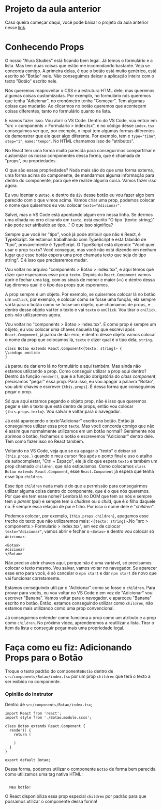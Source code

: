 # Projeto da aula anterior

Caso queira começar daqui, você pode baixar o projeto da aula anterior nesse [link](https://github.com/alura-cursos/alura-studies/tree/Aula3).

# Conhecendo Props

O nosso "Alura Studies" está ficando bem legal. Já temos o formulário e a lista. Mas tem duas coisas que estão me incomodando bastante. Veja se concorda comigo. A primeira delas, é que o botão está muito genérico, está escrito só "Botão" nele. Não conseguimos deixar a aplicação inteira com o texto "Botão" escrito nele.

Nós queremos reaproveitar o CSS e a estrutura HTML dele, mas queremos algumas coisas customizadas. Por exemplo, no formulário nós queremos que tenha "Adicionar", no cronômetro tenha "Começar". Tem algumas coisas que mudarão. Ao clicarmos no botão queremos que aconteçam coisas diferentes, tanto no formulário quanto na lista.

E vamos fazer isso. Vou abrir o VS Code. Dentro do VS Code, vou entrar em "src > components > Formulario > index.tsx", e no código desse `index.tsx` conseguimos ver que, por exemplo, o input tem algumas formas diferentes de demonstrar que ele quer algo diferente. Por exemplo, tem o `type="time"`, `step="1"`, `name:"tempo"`. No HTML chamamos isso de "atributos".

No React tem uma forma muito parecida para conseguirmos compartilhar e customizar os nosso componentes dessa forma, que é chamada de "props", ou propriedades.

O que são essas propriedades? Nada mais são do que uma forma externa, uma forma acima do componente, de mandarmos alguma informação para dentro do componente, para que ele realize alguma coisa. Vamos fazer isso agora.

Eu vou identar o `Botao`, e dentro da `div` desse botão eu vou fazer algo bem parecido com o que vimos acima. Vamos criar uma prop, podemos colocar o nome que quisermos eu vou colocar `texto="Adicionar"`.

Salvei, mas o VS Code está apontando algum erro nessa linha. Se dermos uma olhada no erro clicando em `texto`, está escrito "O tipo '(texto: string;)' não pode ser atribuído ao tipo..." O que isso significa?

Sempre que você ler "tipo", você já pode atribuir que não é React, é TypeScript. Se estamos trabalhando com TypeScript e está falando de "tipo", provavelmente é TypeScript. O TypeScript está dizendo: "Você quer usar o prop `texto`? Você consegue, mas você não está dizendo em nenhum lugar que esse botão espera uma prop chamada texto que seja do tipo string". E é isso que precisaremos mudar.

Vou voltar no arquivo "components > Botao > index.tsx", e aqui temos que dizer que esperamos esse prop `texto`. Depois do `React.Component` vamos abrir e fechar uma tag, com os sinais de menor e maior (`<>`) e dentro dessa tag diremos qual é o tipo das props que esperamos.

A prop sempre é um objeto. Por exemplo, se quisermos colocar lá no botão um `onClick`, por exemplo, e colocar como se fosse uma função, ela sempre vai lá para o botão como se fosse um objeto, que chamamos de props, e dentro desse objeto vai ter o texto e vai `texto` o `onClick`. Vou tirar o `onClick`, pois não utilizaremos agora.

Vou voltar no "components > Botao > index.tsx". E como prop é sempre um objeto, eu vou colocar uma chaves naquela tag que escrevi após `React.Component`, já parou de dar erro, e dentro desse objeto vamos colocar o nome da prop que colocamos lá, `texto` e dizer qual é o tipo dela, `string`.

```
class Botao extends React.Component<{texto: string}> {
\\código omitido
}
```

Já parou de dar erro lá no formulário e aqui também. Mas ainda não estamos utilizando a prop. Como conseguir utilizar a prop aqui dentro? Dentro da função `render()`, que é a função obrigatória do *class component*, precisamos "pegar" essa prop. Para isso, eu vou apagar a palavra "Botão", vou abrir chaves e escrever `{this.props}`. É dessa forma que conseguimos pegar o prop.

Só que aqui estamos pegando o objeto prop, não é isso que queremos pegar e sim o texto que está dentro de props, então vou colocar `{this.props.texto}`. Vou salvar e voltar para o navegador.

Já está aparecendo o texto"Adicionar" escrito no botão. Então já conseguimos utilizar essa prop `texto`. Mas você concorda comigo que não é assim que normalmente utilizamos em um botão normal? Geralmente nós abrimos o botão, fechamos o botão e escrevemos "Adicionar" dentro dele. Tem como fazer isso no React também.

Voltando no VS Code, veja que se eu apagar o "texto" e deixar só `{this.props.}` quando o meu cursor fica após o ponto final e uso o atalho de autocompletar, "Ctrl + Espaço", ele já diz que espera `texto` e também um prop chamado `children`, que não estipulamos. Como colocamos `class Botao extends React.Component`, esse `React.Component` já espera que tenha esse tipo `children`.

Esse tipo `children` nada mais é do que a permissão para conseguirmos utilizar alguma coisa dentro do componente, que é o que nós queremos. Por que ele tem esse nome? Lembra lá no DOM que tem os nós e sempre tem o *parent* (pai) e sempre tem o *children* ou o *child*, que é o filho daquele nó. É sempre essa relação de pai e filho. Por isso o nome dele é "*children*".

Podemos colocar, por exemplo, `{this.props.children}`, apagamos esse trecho do texto que não utilizaremos mais: `<{texto: string}>`.No "src > components > Formulario > index.tsx", em vez de colocar `texto="Adicionar"`, vamos abrir e fechar o `<Botao>` e dentro vou colocar só `Adicionar`.

```
<Botao>
Adicionar
</Botao>
```

Não preciso abrir chaves aqui, porque não é uma variável, só precisamos colocar o texto mesmo. Vou salvar, vamos voltar no navegador. Se aparecer esse erro para você, é só cancelar o `npm start` e dar `npm start` de novo que vai funcionar corretamente.

Estamos conseguindo utilizar o "Adicionar" como se fosse o `children`. Para provar para vocês, eu vou voltar no VS Code e em vez de "Adicionar" vou escrever "Banana". Vamos voltar para o navegador, e apareceu "Banana" escrito no botão. Então, estamos conseguindo utilizar como `children`, não estamos mais utilizando como uma prop convencional.

Já conseguimos entender como funciona a prop como um atributo e a prop como `children`. No próximo vídeo, aprenderemos a reutilizar a lista. Tirar o item da lista e conseguir pegar mais uma propriedade legal.

# Faça como eu fiz: Adicionando Props para o Botão

Troque o texto padrão do componente`Botão` dentro de `src/components/Botao/index.tsx` por um prop `children` que terá o texto a ser exibido no componente.

### Opinião do instrutor

Dentro de `src/components/Botao/index.tsx`;

```
import React from 'react';
import style from './Botao.module.scss';

class Botao extends React.Component {
  render() {
    return (
      
    )
  }
}

export default Botao;
```

Dessa forma, podemos utilizar o componente `Botao` de forma bem parecida como utilizamos uma tag nativa HTML:

```

  Meu botão!

```

O React disponibiliza essa prop especial `children` por padrão para que possamos utilizar o componente dessa forma!
​				

